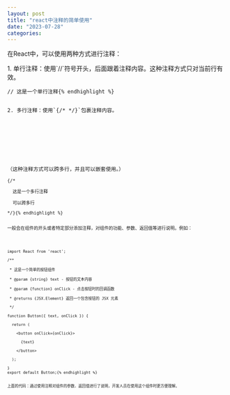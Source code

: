 ```yaml
---
layout: post
title: "react中注释的简单使用"
date: "2023-07-28"
categories: 
---
```

<p>在React中，可以使用两种方式进行注释：</p>

<p>1. 单行注释：使用`//`符号开头，后面跟着注释内容。这种注释方式只对当前行有效。</p>

<pre>
<code>// 这是一个单行注释{% endhighlight %}

<p>2. 多行注释：使用`{/* */}`包裹注释内容。</p>

<p>&nbsp;</p>

<pre>
（这种注释方式可以跨多行，并且可以嵌套使用。）

<code>{/*

&nbsp; 这是一个多行注释

&nbsp; 可以跨多行

*/}{% endhighlight %}

<p>一般会在组件的开头或者特定部分添加注释，对组件的功能、参数、返回值等进行说明。例如：</p>

<pre>
<code>import React from &#39;react&#39;;

/**

&nbsp;* 这是一个简单的按钮组件

&nbsp;* @param {string} text - 按钮的文本内容

&nbsp;* @param {function} onClick - 点击按钮时的回调函数

&nbsp;* @returns {JSX.Element} 返回一个包含按钮的 JSX 元素

&nbsp;*/

function Button({ text, onClick }) {

&nbsp; return (

&nbsp;&nbsp;&nbsp; &lt;button onClick={onClick}&gt;

&nbsp;&nbsp;&nbsp;&nbsp;&nbsp; {text}

&nbsp;&nbsp;&nbsp; &lt;/button&gt;

&nbsp; );

}
export default Button;{% endhighlight %}

<p>上面的代码：通过使用注释对组件的参数、返回值进行了说明，开发人员在使用这个组件时更方便理解。</p>

<p>&nbsp;</p>

